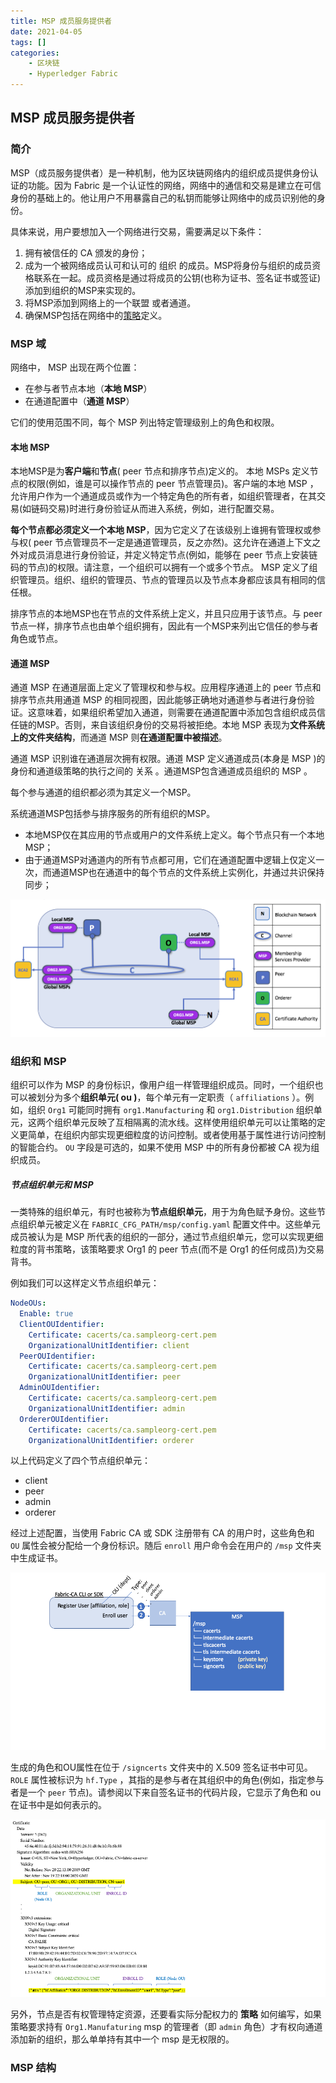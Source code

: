 ```yaml
---
title: MSP 成员服务提供者
date: 2021-04-05
tags: []
categories: 
    - 区块链
    - Hyperledger Fabric
---
```


## MSP 成员服务提供者

### 简介

MSP（成员服务提供者）是一种机制，他为区块链网络内的组织成员提供身份认证的功能。因为 Fabric 是一个认证性的网络，网络中的通信和交易是建立在可信身份的基础上的。他让用户不用暴露自己的私钥而能够让网络中的成员识别他的身份。

具体来说，用户要想加入一个网络进行交易，需要满足以下条件：

1. 拥有被信任的 CA 颁发的身份；
2. 成为一个被网络成员认可和认可的 组织 的成员。MSP将身份与组织的成员资格联系在一起。成员资格是通过将成员的公钥(也称为证书、签名证书或签证)添加到组织的MSP来实现的。
3. 将MSP添加到网络上的一个联盟 或者通道。
4. 确保MSP包括在网络中的[策略](https://hyperledger-fabric.readthedocs.io/zh_CN/release-2.2/policies/policies.html)定义。

### MSP 域

网络中， MSP 出现在两个位置：

- 在参与者节点本地（**本地 MSP**）
- 在通道配置中（**通道 MSP**）

它们的使用范围不同，每个 MSP 列出特定管理级别上的角色和权限。

#### 本地 MSP

本地MSP是为**客户端**和**节点**( peer 节点和排序节点)定义的。 本地 MSPs 定义节点的权限(例如，谁是可以操作节点的 peer 节点管理员)。客户端的本地 MSP ，允许用户作为一个通道成员或作为一个特定角色的所有者，如组织管理者，在其交易(如链码交易)时进行身份验证从而进入系统，例如，进行配置交易。

**每个节点都必须定义一个本地 MSP**，因为它定义了在该级别上谁拥有管理权或参与权( peer 节点管理员不一定是通道管理员，反之亦然)。这允许在通道上下文之外对成员消息进行身份验证，并定义特定节点(例如，能够在 peer 节点上安装链码的节点)的权限。请注意，一个组织可以拥有一个或多个节点。 MSP 定义了组织管理员。组织、组织的管理员、节点的管理员以及节点本身都应该具有相同的信任根。

排序节点的本地MSP也在节点的文件系统上定义，并且只应用于该节点。与 peer 节点一样，排序节点也由单个组织拥有，因此有一个MSP来列出它信任的参与者角色或节点。

#### 通道 MSP

通道 MSP 在通道层面上定义了管理权和参与权。应用程序通道上的 peer 节点和排序节点共用通道 MSP 的相同视图，因此能够正确地对通道参与者进行身份验证。这意味着，如果组织希望加入通道，则需要在通道配置中添加包含组织成员信任链的MSP。否则，来自该组织身份的交易将被拒绝。本地 MSP 表现为**文件系统上的文件夹结构**，而通道 MSP 则**在通道配置中被描述**。

通道 MSP 识别谁在通道层次拥有权限。通道 MSP 定义通道成员(本身是 MSP )的身份和通道级策略的执行之间的 关系 。通道MSP包含通道成员组织的 MSP 。

每个参与通道的组织都必须为其定义一个MSP。

系统通道MSP包括参与排序服务的所有组织的MSP。

- 本地MSP仅在其应用的节点或用户的文件系统上定义。每个节点只有一个本地MSP；
- 由于通道MSP对通道内的所有节点都可用，它们在通道配置中逻辑上仅定义一次，而通道MSP也在通道中的每个节点的文件系统上实例化，并通过共识保持同步；

![picture 2](../../../../assets/%E5%8C%BA%E5%9D%97%E9%93%BE/Hyperledger%20Fabric/MSP%E6%88%90%E5%91%98%E6%9C%8D%E5%8A%A1%E6%8F%90%E4%BE%9B%E8%80%85/42c2719412b013108ddd074bac2351aed145979e59286659dbd0444252014d0f.png)  

### 组织和 MSP

组织可以作为 MSP 的身份标识，像用户组一样管理组织成员。同时，一个组织也可以被划分为多个**组织单元( ou )**，每个单元有一定职责（ `affiliations` ）。例如，组织 `Org1` 可能同时拥有 `org1.Manufacturing` 和 `org1.Distribution` 组织单元，这两个组织单元反映了互相隔离的流水线。这样使用组织单元可以让策略的定义更简单，在组织内部实现更细粒度的访问控制。或者使用基于属性进行访问控制的智能合约。 `OU` 字段是可选的，如果不使用 MSP 中的所有身份都被 CA 视为组织成员。

##### 节点组织单元和 MSP

一类特殊的组织单元，有时也被称为**节点组织单元**，用于为角色赋予身份。这些节点组织单元被定义在 `FABRIC_CFG_PATH/msp/config.yaml` 配置文件中。这些单元成员被认为是 MSP 所代表的组织的一部分，通过节点组织单元，您可以实现更细粒度的背书策略，该策略要求 Org1 的 peer 节点(而不是 Org1 的任何成员)为交易背书。

例如我们可以这样定义节点组织单元：

```yaml
NodeOUs:
  Enable: true
  ClientOUIdentifier:
    Certificate: cacerts/ca.sampleorg-cert.pem
    OrganizationalUnitIdentifier: client
  PeerOUIdentifier:
    Certificate: cacerts/ca.sampleorg-cert.pem
    OrganizationalUnitIdentifier: peer
  AdminOUIdentifier:
    Certificate: cacerts/ca.sampleorg-cert.pem
    OrganizationalUnitIdentifier: admin
  OrdererOUIdentifier:
    Certificate: cacerts/ca.sampleorg-cert.pem
    OrganizationalUnitIdentifier: orderer
```

以上代码定义了四个节点组织单元：

- client
- peer
- admin
- orderer

经过上述配置，当使用 Fabric CA 或 SDK 注册带有 CA 的用户时，这些角色和 `OU` 属性会被分配给一个身份标识。随后 `enroll` 用户命令会在用户的 `/msp` 文件夹中生成证书。

![picture 3](../../../../assets/%E5%8C%BA%E5%9D%97%E9%93%BE/Hyperledger%20Fabric/MSP%E6%88%90%E5%91%98%E6%9C%8D%E5%8A%A1%E6%8F%90%E4%BE%9B%E8%80%85/e905af5fd5cacc68043ed9b7fe374adb2685be11bcbca4f4b16b8874a981911e.png)  

生成的角色和OU属性在位于 `/signcerts` 文件夹中的 X.509 签名证书中可见。 `ROLE` 属性被标识为 `hf.Type` ，其指的是参与者在其组织中的角色(例如，指定参与者是一个 `peer` 节点)。请参阅以下来自签名证书的代码片段，它显示了角色和 ou 在证书中是如何表示的。

![picture 4](../../../../assets/%E5%8C%BA%E5%9D%97%E9%93%BE/Hyperledger%20Fabric/MSP%E6%88%90%E5%91%98%E6%9C%8D%E5%8A%A1%E6%8F%90%E4%BE%9B%E8%80%85/78c16733d6209be583fbf1273cae814c7200f2ef12448c310f727310fc1a82df.png)  

另外，节点是否有权管理特定资源，还要看实际分配权力的 **策略** 如何编写，如果策略要求持有 `Org1.Manufaturing` msp 的管理者（即 `admin` 角色）才有权向通道添加新的组织，那么单单持有其中一个 msp 是无权限的。

### MSP 结构

